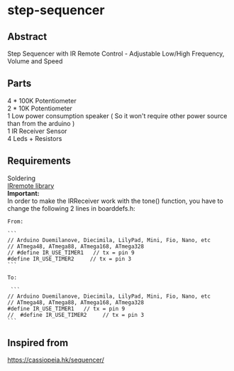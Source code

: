 # step-sequencer

## Abstract

  Step Sequencer with IR Remote Control - Adjustable Low/High Frequency, Volume and Speed

## Parts

  4 * 100K Potentiometer<br>
  2 * 10K Potentiometer<br>
  1 Low power consumption speaker ( So it won't require other power source than from the arduino )<br>
  1 IR Receiver Sensor<br>
  4 Leds + Resistors<br>
  
  
## Requirements

  Soldering<br>
  [IRremote library](https://www.arduinolibraries.info/libraries/i-rremote)<br>
  **Important:**<br>
    In order to make the IRReceiver work with the tone() function, you have to change the following 2 lines in boarddefs.h:
    
    From:
    
    ```
    // Arduino Duemilanove, Diecimila, LilyPad, Mini, Fio, Nano, etc
    // ATmega48, ATmega88, ATmega168, ATmega328
    // #define IR_USE_TIMER1   // tx = pin 9
    #define IR_USE_TIMER2     // tx = pin 3
    ```
    
    To:
    
     ```
    // Arduino Duemilanove, Diecimila, LilyPad, Mini, Fio, Nano, etc
    // ATmega48, ATmega88, ATmega168, ATmega328
    #define IR_USE_TIMER1   // tx = pin 9
    //	#define IR_USE_TIMER2     // tx = pin 3
    ```
 
## Inspired from

  https://cassiopeia.hk/sequencer/

